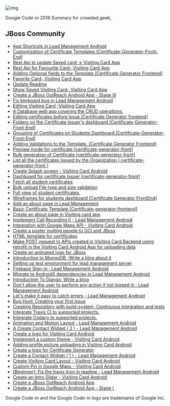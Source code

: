 ![img](https://ci3.googleusercontent.com/proxy/8SB0OTaJMbgVRgmI1e9Af4qVjBKXM2llo4GbW9Cltcz_o-OWKgBWJ9wTsDXy21vQ30AQlsMf1qAORAQ1Yz2BJg943QgjCaL-jlxS8M6hbbrBCsbRMw=s0-d-e1-ft#https://storage.googleapis.com/codein-static/codein-logo-email.png)

Google Code-in 2018 Summary for crowded.geek,

## **JBoss Community**

*   [App Shortcuts in Lead Management Android](https://codein.withgoogle.com/archive/2018/t/6605566710382592/)
*   [Customization of Certificate Templates [Certificate-Generator-Front-<wbr>End]](https://codein.withgoogle.com/archive/2018/t/5741812145717248/)
*   [Rest Api to update Saved card -> Visiting Card App](https://codein.withgoogle.com/archive/2018/t/4919857544953856/)
*   [Rest Api for Favourite Card- Visiting Card App](https://codein.withgoogle.com/archive/2018/t/4619397906825216/)
*   [Adding Optional fields to the Template [Certificate Generator Frontend]](https://codein.withgoogle.com/archive/2018/t/5380860145565696/)
*   [Favorite Card- Visiting Card App](https://codein.withgoogle.com/archive/2018/t/5256939127701504/)
*   [Update Readme](https://codein.withgoogle.com/archive/2018/t/5792953260834816/)
*   [Show Saved Visiting Card- Visiting Card App](https://codein.withgoogle.com/archive/2018/t/6510547739607040/)
*   [Create a JBoss OutReach Android App - Stage III](https://codein.withgoogle.com/archive/2018/t/4755847642087424/)
*   [Fix keyboard bug in Lead Management Android](https://codein.withgoogle.com/archive/2018/t/6380007644463104/)
*   [Editing Visiting Card -Visiting Card App](https://codein.withgoogle.com/archive/2018/t/4598826791862272/)
*   [A Database web app covering the CRUD operations.](https://codein.withgoogle.com/archive/2018/t/6157211672772608/)
*   [Editing certificates before Issue [Certificate Generator frontend]](https://codein.withgoogle.com/archive/2018/t/5596181167079424/)
*   [Folders on the Certificate Issuer's dashboard [Certificate-Generator-Front-<wbr>End]](https://codein.withgoogle.com/archive/2018/t/6573672836890624/)
*   [Grouping of Certificates on Students Dashboard [Certificate-Generator-Front-<wbr>End]](https://codein.withgoogle.com/archive/2018/t/4705649138073600/)
*   [Adding Validations to the Template. [Certificate Generator Frontend]](https://codein.withgoogle.com/archive/2018/t/5069677484048384/)
*   [Preview mode for certificate [certificate-generator-front]](https://codein.withgoogle.com/archive/2018/t/4908702931877888/)
*   [Bulk generation of Certificate [certificate-generator-front]](https://codein.withgoogle.com/archive/2018/t/5159926088335360/)
*   [List all the certificates Issued by the Organization [ certificate-generator-front ]](https://codein.withgoogle.com/archive/2018/t/6434868071235584/)
*   [Create Splash screen - Visiting Card Android](https://codein.withgoogle.com/archive/2018/t/5326345736290304/)
*   [Dashboard for certificate Issuer [certificate-generator-front]](https://codein.withgoogle.com/archive/2018/t/4635616965820416/)
*   [Fetch all student certificates](https://codein.withgoogle.com/archive/2018/t/5855816906178560/)
*   [Bulk upload File type and size validation](https://codein.withgoogle.com/archive/2018/t/4725427684769792/)
*   [Full view of student certificates.](https://codein.withgoogle.com/archive/2018/t/4553144114610176/)
*   [Wireframes for students dashboard [Certificate Generator FrontEnd]](https://codein.withgoogle.com/archive/2018/t/6273171276693504/)
*   [Add an about page in Lead Management](https://codein.withgoogle.com/archive/2018/t/4607869795172352/)
*   [Basic Certificate Template [Certificate-generator-<wbr>frontend]](https://codein.withgoogle.com/archive/2018/t/5438479950413824/)
*   [Create an about page in Visiting card app](https://codein.withgoogle.com/archive/2018/t/5114185840066560/)
*   [Implement Call Recording II - Lead Management Android](https://codein.withgoogle.com/archive/2018/t/4755468028215296/)
*   [Integration with Google Maps API - Visiting Card Android](https://codein.withgoogle.com/archive/2018/t/6520277069463552/)
*   [Create a poster inviting people to GCI and JBoss](https://codein.withgoogle.com/archive/2018/t/4912591001354240/)
*   [HTML template for certificates](https://codein.withgoogle.com/archive/2018/t/4520097474412544/)
*   [Make POST request to APIs created in Visiting Card Backend using retrofit in the Visiting Card Android App for uploading data](https://codein.withgoogle.com/archive/2018/t/4575924973469696/)
*   [Create an animated logo for JBoss](https://codein.withgoogle.com/archive/2018/t/6228323580510208/)
*   [Introduction to MongoDB -Write a blog about it](https://codein.withgoogle.com/archive/2018/t/4768279647223808/)
*   [Setting up test environment for lead management server](https://codein.withgoogle.com/archive/2018/t/4867502703116288/)
*   [Firebase Sign-in : Lead Management Android](https://codein.withgoogle.com/archive/2018/t/6048566565928960/)
*   [Migrate to AndroidX dependencies in Lead Management Android](https://codein.withgoogle.com/archive/2018/t/6288536253759488/)
*   [Introduction To Django: Write a blog](https://codein.withgoogle.com/archive/2018/t/4591673410584576/)
*   [Don't allow the user to perform any action if not logged in : Lead Management Android](https://codein.withgoogle.com/archive/2018/t/6500019587776512/)
*   [Let's make it easy to catch errors - Lead Management Android](https://codein.withgoogle.com/archive/2018/t/6522835846561792/)
*   [Bug Hunt: Creating your first issue](https://codein.withgoogle.com/archive/2018/t/5992665570082816/)
*   [Creating Repository with build-system, Continuous Integration and tests](https://codein.withgoogle.com/archive/2018/t/4801147740094464/)
*   [Integrate Travis CI to supported projects.](https://codein.withgoogle.com/archive/2018/t/5256681232531456/)
*   [Integrate Codacy to supported projects.](https://codein.withgoogle.com/archive/2018/t/5671768967610368/)
*   [Animation and Motion Layout - Lead Management Android](https://codein.withgoogle.com/archive/2018/t/5224600444076032/)
*   [A Create Contact Widget ( 2 ) - Lead Management Android](https://codein.withgoogle.com/archive/2018/t/5232667483176960/)
*   [Create a logo for Visiting Card Android](https://codein.withgoogle.com/archive/2018/t/5632742797606912/)
*   [Implement a custom theme - Visiting Card Android](https://codein.withgoogle.com/archive/2018/t/5812893120462848/)
*   [Adding profile picture uploading in Visiting Card Android](https://codein.withgoogle.com/archive/2018/t/5500041797042176/)
*   [Create a logo for Certificate Generator](https://codein.withgoogle.com/archive/2018/t/6413388939788288/)
*   [Create a Contact Widget ( 1 ) - Lead Management Android](https://codein.withgoogle.com/archive/2018/t/6678233215926272/)
*   [Create Visiting Card Layout - Visiting Card Android](https://codein.withgoogle.com/archive/2018/t/6493382655344640/)
*   [Custom Pin in Google Maps - Visiting Card Android](https://codein.withgoogle.com/archive/2018/t/6716166635520000/)
*   [[Beginner]: Fix the travis Icon in readme - Lead Management Android](https://codein.withgoogle.com/archive/2018/t/5510892528599040/)
*   [Create an Intro Slider - Visiting Card Android](https://codein.withgoogle.com/archive/2018/t/6619561412526080/)
*   [Create a JBoss OutReach Android App](https://codein.withgoogle.com/archive/2018/t/4943470608252928/)
*   [Create a JBoss OutReach Android App - Stage I](https://codein.withgoogle.com/archive/2018/t/5690282961010688/)

Google Code-in and the Google Code-in logo are trademarks of Google Inc.
